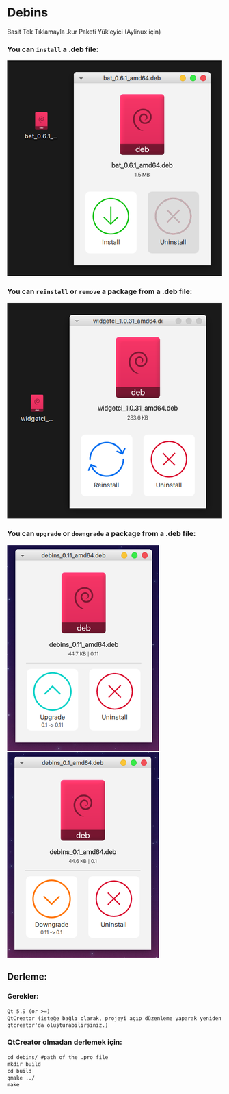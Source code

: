 # Debins
Basit Tek Tıklamayla .kur Paketi Yükleyici (Aylinux için)


### You can `install` a .deb file:
![Image](https://raw.githubusercontent.com/eminfedar/debins/dev-unstable/debins2.png)

### You can `reinstall` or `remove` a package from a .deb file:
![Image](https://raw.githubusercontent.com/eminfedar/debins/dev-unstable/debins1.png)

### You can `upgrade` or `downgrade` a package from a .deb file:
![Image](https://raw.githubusercontent.com/eminfedar/debins/dev-unstable/debins3.png) ![Image](https://raw.githubusercontent.com/eminfedar/debins/dev-unstable/debins4.png)

## Derleme:

### Gerekler:

    Qt 5.9 (or >=)
    QtCreator (isteğe bağlı olarak, projeyi açıp düzenleme yaparak yeniden qtcreator'da oluşturabilirsiniz.)

### QtCreator olmadan derlemek için:
```
cd debins/ #path of the .pro file
mkdir build
cd build
qmake ../
make
```
